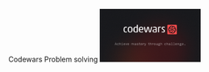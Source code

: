 
Codewars Problem solving
<img src="https://github.com/mhmod33/codewars_problem_sloving/blob/main/cover.png" width="200">

